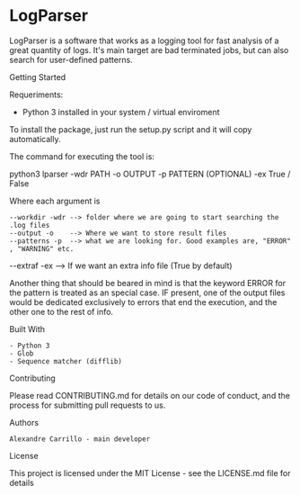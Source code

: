 # LogParser

LogParser is a software that works as a logging tool for fast analysis of a great quantity of logs.
It's main target are bad terminated jobs, but can also search for user-defined patterns.

Getting Started

Requeriments:

  - Python 3 installed in your system / virtual enviroment

To install the package, just run the setup.py script and it will copy automatically. 

The command for executing the tool is:

  python3 lparser -wdr PATH -o OUTPUT -p PATTERN (OPTIONAL) -ex True / False 
  

Where each argument is

	--workdir -wdr --> folder where we are going to start searching the .log files
	--output -o    --> Where we want to store result files
	--patterns -p  --> what we are looking for. Good examples are, "ERROR" , "WARNING" etc.
  --extraf -ex   --> If we want an extra info file (True by default)
  
Another thing that should be beared in mind is that the keyword ERROR for the pattern is treated as an special case. 
IF present, one of the output files would be dedicated exclusively to errors that end the execution, and the other one to the rest of info. 

Built With


	- Python 3
	- Glob
	- Sequence matcher (difflib)


Contributing


Please read CONTRIBUTING.md for details on our code of conduct, and the process for submitting pull requests to us.

Authors


	Alexandre Carrillo - main developer 

License

This project is licensed under the MIT License - see the LICENSE.md file for details
